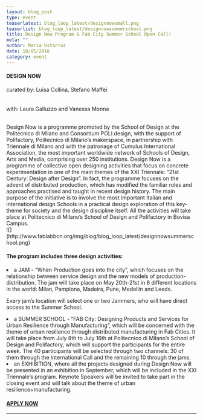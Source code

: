 ```yaml
---
layout: blog_post
type: event
teaserlatest: blog_loop_latest/designnowsmall.png
teaserlist: blog_loop_latest/designnowsummerschool.png
title: Design Now Program & Fab City Summer School Open Call!
meta: ""
author: Maria Ustarroz
date: 18/05/2016
category: event
---
```



<h4>DESIGN NOW</h4>

curated by: Luisa Collina, Stefano Maffei<br>
<br><br>
with: Laura Galluzzo and Vanessa Monna<br>

<br>
Design Now is a programme promoted by the School of Design at the Politecnico di Milano and Consortium POLI.design, with the support of Polifactory, Politecnico di Milano’s makerspace, in partnership with Triennale di Milano and with the patronage of Cumulus International Association, the most important worldwide network of Schools of Design, Arts and Media, comprising over 250 institutions. Design Now is a programme of collective open designing activities that focus on concrete experimentation in one of the main themes of the XXI Triennale: “21st Century: Design after Design”. In fact, the programme focuses on the advent of distributed production, which has modified the familiar roles and approaches practised and taught in recent design history. The main purpose of the initiative is to involve the most important Italian and international design Schools in a practical design exploration of this key-theme for society and the design discipline itself. All the activities will take place at Politecnico di Milano’s School of Design and Polifactory in Bovisa Campus.<br>
![](http://www.fablabbcn.org/img/blog/blog_loop_latest/designnowsummerschool.png)
<h4>The program includes three design activities:</h4>

<li>a JAM - “When Production goes into the city”, which focuses on the relationship between service design and the new models of production-distribution. The jam will take place on May 20th-21st in 6 different locations in the world: Milan, Pamplona, Madeira, Pune, Medellin and Leeds.

Every jam’s location will select one or two Jammers, who will have direct access to the Summer School.</li>


<li>a SUMMER SCHOOL - “FAB City: Designing Products and Services for Urban Resilience through Manufacturing”, which will be concerned with the theme of urban resilience through distributed manufacturing in Fab Cities. It will take place from July 8th to July 16th at Politecnico di Milano’s School of Design and Polifactory, which will support the participants for the entire week. The 40 participants will be selected through two channels: 30 of them through the international Call and the remaining 10 through the jams. </li>


<li>an EXHIBITION, where all the projects designed during Design Now will be presented in an exhibition in September, which will be included in the XXI Triennale’s program. Keynote Speakers will be invited to take part in the closing event and will talk about the theme of urban resilience+manufacturing.</li>


<h4><a href="http://design-now.org/application-form/">APPLY NOW</a></h4>


---